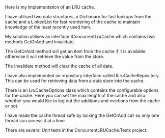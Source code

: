 Here is my implementation of an LRU cache.

I have utilised two data structures, a Dictionary for fast lookups from the cache
and a LinkedList for fast reordering of the cache to maintain knowledge of the least recently used item. 

My solution utilises an interface IConcurrentLruCache which contains two methods GetOrAdd and Invalidate.

The GetOrAdd method will get an item from the cache if it is available otherwise it will retrieve the value from the store.

The Invalidate method will clear the cache of all data. 

I have also implemented an repository interface called ILruCacheRepository. This can be used for retrieving data from a data store into the cache.

There is an LruCacheOptions class which contains the configurable options for the cache. 
Here you can set the max length of the cache and also whether you would like to log out the additions and evictions from the cache or not.

I have made the cache thread safe by locking the GetOrAdd call so only one thread can access it at a time.

There are several Unit tests in the ConcurrentLRUCache.Tests project.



